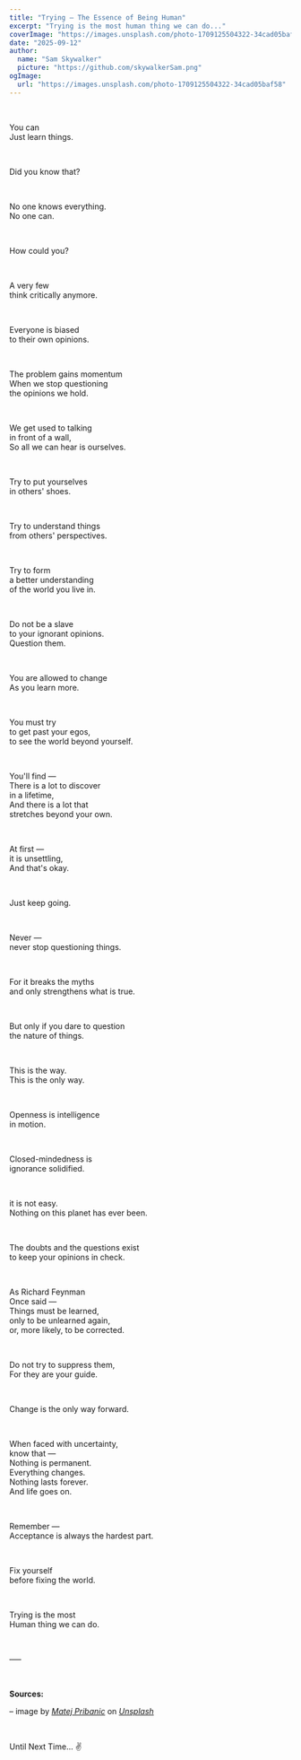 ```yaml
---
title: "Trying — The Essence of Being Human"
excerpt: "Trying is the most human thing we can do..."
coverImage: "https://images.unsplash.com/photo-1709125504322-34cad05baf58"
date: "2025-09-12"
author:
  name: "Sam Skywalker"
  picture: "https://github.com/skywalkerSam.png"
ogImage:
  url: "https://images.unsplash.com/photo-1709125504322-34cad05baf58"
---
```


&nbsp;

You can  
Just learn things.

&nbsp;

Did you know that?

&nbsp;

No one knows everything.  
No one can.

&nbsp;

How could you?

&nbsp;

A very few  
think critically anymore.

&nbsp;

Everyone is biased  
to their own opinions.

&nbsp;

The problem gains momentum  
When we stop questioning  
the opinions we hold.

&nbsp;

We get used to talking  
in front of a wall,  
So all we can hear is ourselves.

&nbsp;

Try to put yourselves  
in others' shoes.

&nbsp;

Try to understand things  
from others' perspectives.

&nbsp;

Try to form  
a better understanding  
of the world you live in.

&nbsp;

Do not be a slave  
to your ignorant opinions.  
Question them.

&nbsp;

You are allowed to change  
As you learn more.

&nbsp;

You must try  
to get past your egos,  
to see the world beyond yourself.

&nbsp;

You'll find —  
There is a lot to discover  
in a lifetime,  
And there is a lot that  
stretches beyond your own.

&nbsp;

At first —  
it is unsettling,  
And that's okay.

&nbsp;

Just keep going.

&nbsp;

Never —  
never stop questioning things.

&nbsp;

For it breaks the myths  
and only strengthens what is true.

&nbsp;

But only if you dare to question  
the nature of things.

&nbsp;

This is the way.  
This is the only way.

&nbsp;

Openness is intelligence  
in motion.  

&nbsp;

Closed-mindedness is  
ignorance solidified.

&nbsp;

it is not easy.  
Nothing on this planet has ever been.

&nbsp;

The doubts and the questions exist  
to keep your opinions in check.

&nbsp;

As Richard Feynman  
Once said —  
Things must be learned,  
only to be unlearned again,  
or, more likely, to be corrected.

&nbsp;

Do not try to suppress them,  
For they are your guide.

&nbsp;

Change is the only way forward.

&nbsp;

When faced with uncertainty,  
know that —  
Nothing is permanent.  
Everything changes.  
Nothing lasts forever.  
And life goes on.

&nbsp;

Remember —  
Acceptance is always the hardest part.

&nbsp;

Fix yourself  
before fixing the world.

&nbsp;

Trying is the most  
Human thing we can do.

&nbsp;

–––

&nbsp;

**Sources:**

– image by [_Matej Pribanic_](https://unsplash.com/@bukze?utm_content=creditCopyText&utm_medium=referral&utm_source=unsplash) on [_Unsplash_](https://unsplash.com/photos/a-woman-standing-on-a-beach-next-to-the-ocean-gTRI_0KMKPM?utm_content=creditCopyText&utm_medium=referral&utm_source=unsplash)

&nbsp;

Until Next Time... ✌️

&nbsp;
